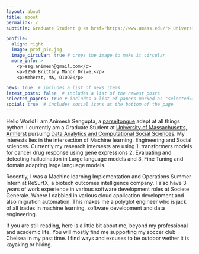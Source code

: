 ```yaml
---
layout: about
title: about
permalink: /
subtitle: Graduate Student @ <a href="https://www.umass.edu/"> University of Massachusetts, Amherst </a>.

profile:
  align: right
  image: prof_pic.jpg
  image_circular: true # crops the image to make it circular
  more_info: >
    <p>asg.animesh@gmail.com</p>
    <p>125D Brittany Manor Drive,</p>
    <p>Amherst, MA, 01002</p>

news: true  # includes a list of news items
latest_posts: false  # includes a list of the newest posts
selected_papers: true # includes a list of papers marked as "selected={true}"
social: true  # includes social icons at the bottom of the page
---
```


Hello World! I am Animesh Sengupta, a [parseltongue](https://harrypotter.fandom.com/wiki/Parseltongue) adept at all things python. I currently am a Graduate Student at [University of Massachusetts, Amherst](https://www.umass.edu) pursuing [Data Analytics and Computational Social Sciences](https://www.umass.edu/social-sciences/academics/ms-dacss).  My interests lies in the intersection of Machine learning, Engineering and Social sciences. Currently my research intersests are using 1. transformers models for cancer drug response using gene expressions 2. Evaluating and detecting hallucination in Large language models and 3. Fine Tuning and domain adapting large language models.

Recently, I was a Machine learning Implementation and Operations Summer Intern at ReSurfX, a biotech outcomes intelligence company. I also have 3 years of work experience in various software development roles at Societe Generale. Where I dabbled in various cloud application development and also migration automation. This makes me a polyglot engineer who is jack of all trades in machine learning, software development and data engineering. 

If you are still reading, here is a little bit about me, beyond my professional and academic life. You will mostly find me supporting my soccer club Chelsea in my past time. I find ways and excuses to be outdoor wether it is kayaking or hiking. 